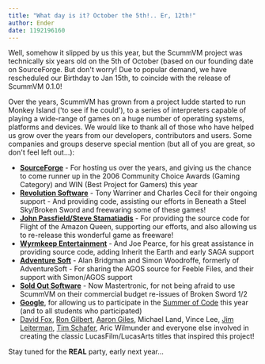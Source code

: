 ```yaml
---
title: "What day is it? October the 5th!.. Er, 12th!"
author: Ender
date: 1192196160
---
```


Well, somehow it slipped by us this year, but the ScummVM project was technically six years old on the 5th of October (based on our founding date on SourceForge. But don't worry! Due to popular demand, we have rescheduled our Birthday to Jan 15th, to coincide with the release of ScummVM 0.1.0!

Over the years, ScummVM has grown from a project ludde started to run Monkey Island ('to see if he could'), to a series of interpreters capable of playing a wide-range of games on a huge number of operating systems, platforms and devices. We would like to thank all of those who have helped us grow over the years from our developers, contributors and users. Some companies and groups deserve special mention (but all of you are great, so don't feel left out...):

*   **[SourceForge](http://www.sourceforge.net/)** - For hosting us over the years, and giving us the chance to come runner up in the 2006 Community Choice Awards (Gaming Category) and WIN (Best Project for Gamers) this year
*   **[Revolution Software](http://www.revolution.co.uk)** - Tony Warriner and Charles Cecil for their ongoing support - And providing code, assisting our efforts in Beneath a Steel Sky/Broken Sword and freewaring some of these games!
*   **[John Passfield/Steve Stamatiadis](http://www.passfieldgames.com/)** - For providing the source code for Flight of the Amazon Queen, supporting our efforts, and also allowing us to re-release this wonderful game as freeware!
*   **[Wyrmkeep Entertainment](http://www.wyrmkeep.com/)** - And Joe Pearce, for his great assistance in providing source code, adding Inherit the Earth and early SAGA support
*   **[Adventure Soft](http://www.adventuresoft.com/)** - Alan Bridgman and Simon Woodroffe, formerly of AdventureSoft - For sharing the AGOS source for Feeble Files, and their support with Simon/AGOS support
*   **[Sold Out Software](http://www.mastertronic.com/)** - Now Mastertronic, for not being afraid to use ScummVM on their commercial budget re-issues of Broken Sword 1/2
*   **[Google](http://code.google.com/)**, for allowing us to participate in the [Summer of Code](http://code.google.com/soc/) this year (and to all students who participated)
*   [David Fox](http://www.electriceggplant.com/), [Ron Gilbert](http://www.grumpygamer.com/), [Aaron Giles](http://www.aarongiles.com/), Michael Land, Vince Lee, [Jim Leiterman](http://leiterman.com/lfilm.html), [Tim Schafer](http://www.doublefine.com/), Aric Wilmunder and everyone else involved in creating the classic LucasFilm/LucasArts titles that inspired this project!

Stay tuned for the **REAL** party, early next year...
